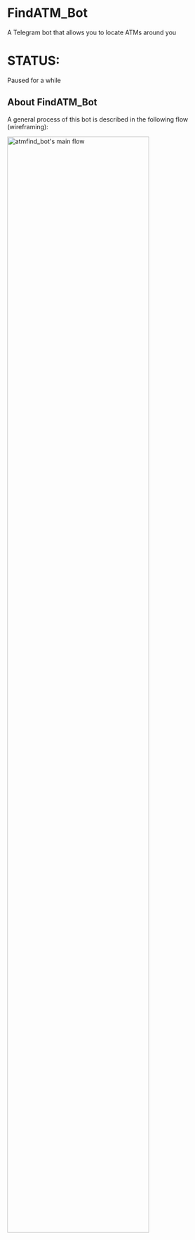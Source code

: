 # FindATM_Bot
A Telegram bot that allows you to locate ATMs around you

# STATUS:
Paused for a while

## About FindATM_Bot
A general process of this bot is described in the following flow (wireframing):

<img src="https://github.com/ghettopoly/atmfind_bot/blob/master/imgs/Bot%20Flow.png" alt="atmfind_bot's main flow" width="80%">
